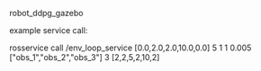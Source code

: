 robot_ddpg_gazebo

example service call:

rosservice call /env_loop_service [0.0,2.0,2.0,10.0,0.0] 5 1 1 0.005 ["obs_1","obs_2","obs_3"] 3 [2,2,5,2,10,2]
